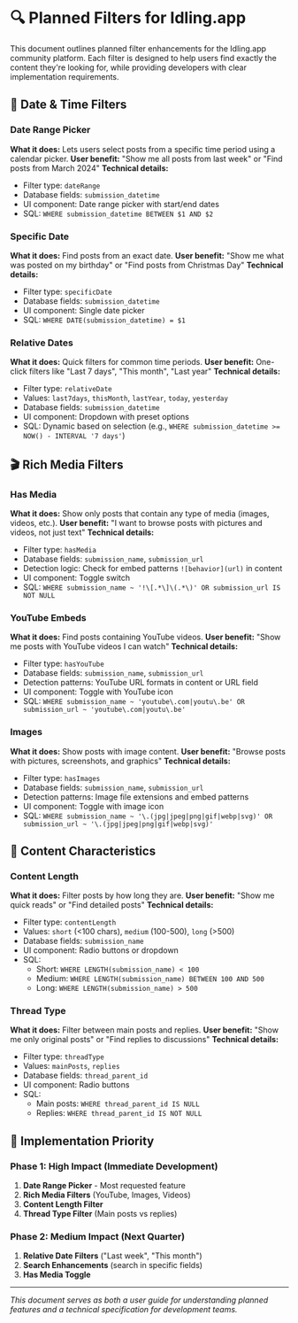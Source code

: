 # 🔍 Planned Filters for Idling.app

This document outlines planned filter enhancements for the Idling.app community platform. Each filter is designed to help users find exactly the content they're looking for, while providing developers with clear implementation requirements.

## 📅 Date & Time Filters

### Date Range Picker
**What it does:** Lets users select posts from a specific time period using a calendar picker.
**User benefit:** "Show me all posts from last week" or "Find posts from March 2024"
**Technical details:** 
- Filter type: `dateRange`
- Database fields: `submission_datetime`
- UI component: Date range picker with start/end dates
- SQL: `WHERE submission_datetime BETWEEN $1 AND $2`

### Specific Date
**What it does:** Find posts from an exact date.
**User benefit:** "Show me what was posted on my birthday" or "Find posts from Christmas Day"
**Technical details:**
- Filter type: `specificDate`
- Database fields: `submission_datetime`
- UI component: Single date picker
- SQL: `WHERE DATE(submission_datetime) = $1`

### Relative Dates
**What it does:** Quick filters for common time periods.
**User benefit:** One-click filters like "Last 7 days", "This month", "Last year"
**Technical details:**
- Filter type: `relativeDate`
- Values: `last7days`, `thisMonth`, `lastYear`, `today`, `yesterday`
- Database fields: `submission_datetime`
- UI component: Dropdown with preset options
- SQL: Dynamic based on selection (e.g., `WHERE submission_datetime >= NOW() - INTERVAL '7 days'`)

## 🎬 Rich Media Filters

### Has Media
**What it does:** Show only posts that contain any type of media (images, videos, etc.).
**User benefit:** "I want to browse posts with pictures and videos, not just text"
**Technical details:**
- Filter type: `hasMedia`
- Database fields: `submission_name`, `submission_url`
- Detection logic: Check for embed patterns `![behavior](url)` in content
- UI component: Toggle switch
- SQL: `WHERE submission_name ~ '!\[.*\]\(.*\)' OR submission_url IS NOT NULL`

### YouTube Embeds
**What it does:** Find posts containing YouTube videos.
**User benefit:** "Show me posts with YouTube videos I can watch"
**Technical details:**
- Filter type: `hasYouTube`
- Database fields: `submission_name`, `submission_url`
- Detection patterns: YouTube URL formats in content or URL field
- UI component: Toggle with YouTube icon
- SQL: `WHERE submission_name ~ 'youtube\.com|youtu\.be' OR submission_url ~ 'youtube\.com|youtu\.be'`

### Images
**What it does:** Show posts with image content.
**User benefit:** "Browse posts with pictures, screenshots, and graphics"
**Technical details:**
- Filter type: `hasImages`
- Database fields: `submission_name`, `submission_url`
- Detection patterns: Image file extensions and embed patterns
- UI component: Toggle with image icon
- SQL: `WHERE submission_name ~ '\.(jpg|jpeg|png|gif|webp|svg)' OR submission_url ~ '\.(jpg|jpeg|png|gif|webp|svg)'`

## 📏 Content Characteristics

### Content Length
**What it does:** Filter posts by how long they are.
**User benefit:** "Show me quick reads" or "Find detailed posts"
**Technical details:**
- Filter type: `contentLength`
- Values: `short` (<100 chars), `medium` (100-500), `long` (>500)
- Database fields: `submission_name`
- UI component: Radio buttons or dropdown
- SQL: 
  - Short: `WHERE LENGTH(submission_name) < 100`
  - Medium: `WHERE LENGTH(submission_name) BETWEEN 100 AND 500`
  - Long: `WHERE LENGTH(submission_name) > 500`

### Thread Type
**What it does:** Filter between main posts and replies.
**User benefit:** "Show me only original posts" or "Find replies to discussions"
**Technical details:**
- Filter type: `threadType`
- Values: `mainPosts`, `replies`
- Database fields: `thread_parent_id`
- UI component: Radio buttons
- SQL: 
  - Main posts: `WHERE thread_parent_id IS NULL`
  - Replies: `WHERE thread_parent_id IS NOT NULL`

## 🚀 Implementation Priority

### Phase 1: High Impact (Immediate Development)
1. **Date Range Picker** - Most requested feature
2. **Rich Media Filters** (YouTube, Images, Videos)
3. **Content Length Filter**
4. **Thread Type Filter** (Main posts vs replies)

### Phase 2: Medium Impact (Next Quarter)
1. **Relative Date Filters** ("Last week", "This month")
2. **Search Enhancements** (search in specific fields)
3. **Has Media Toggle**

---

*This document serves as both a user guide for understanding planned features and a technical specification for development teams.*

